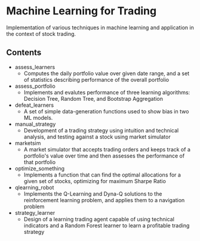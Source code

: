 # Machine Learning for Trading

Implementation of various techniques in machine learning and application in the context of stock trading.

## Contents
- assess_learners
	- Computes the daily portfolio value over given date range, and a set of statistics describing performance of the overall portfolio
- assess_portfolio
	- Implements and evalutes performance of three learning algorithms: Decision Tree, Random Tree, and Bootstrap Aggregation
- defeat_learners
	- A set of simple data-generation functions used to show bias in two ML models.
- manual_strategy
	- Development of a trading strategy using intuition and technical analysis, and testing against a stock using market simulator
- marketsim
	- A market simulator that accepts trading orders and keeps track of a portfolio's value over time and then assesses the performance of that portfolio
- optimize_something
	- Implements a function that can find the optimal allocations for a given set of stocks, optimizing for maximum Sharpe Ratio
- qlearning_robot
	- Implements the Q-Learning and Dyna-Q solutions to the reinforcement learning problem, and applies them to a navigation problem 
- strategy_learner
	- Design of a learning trading agent capable of using technical indicators and a Random Forest learner to learn a profitable trading strategy  